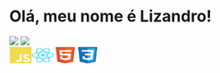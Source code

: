 # Olá, meu nome é Lizandro!

<div>
  <img height="180em" src="https://github-readme-stats.vercel.app/api?username=Lizandro-melo&show_icons=true&theme=slateorange"/>
  <img height="180em" src="https://github-readme-stats.vercel.app/api/top-langs/?username=Lizandro-melo&layout=compact&theme=slateorange"/>
</div>

<div style="display:flex"><br>
  <img align="center" alt="Lizandro.js" height="30" width="40" src="https://raw.githubusercontent.com/devicons/devicon/master/icons/javascript/javascript-plain.svg">
  <img align="center" alt="Lizandro.js" height="30" width="40" src="https://raw.githubusercontent.com/devicons/devicon/master/icons/react/react-original.svg">
  <img align="center" alt="Lizandro-HTML" height="30" width="40" src="https://raw.githubusercontent.com/devicons/devicon/master/icons/html5/html5-original.svg">
  <img align="center" alt="Lizandro-CSS" height="30" width="40" src="https://raw.githubusercontent.com/devicons/devicon/master/icons/css3/css3-original.svg">

</div>
